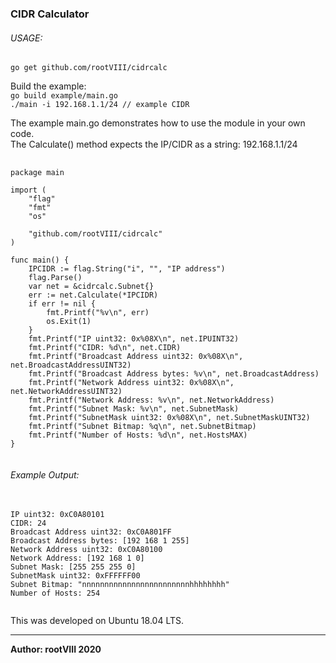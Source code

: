 ### CIDR Calculator

###### USAGE:

<code>go get github.com/rootVIII/cidrcalc</code>

Build the example:<br>
<code>go build example/main.go</code><br>
<code>./main -i 192.168.1.1/24  // example CIDR</code>


The example main.go demonstrates how to use the module in your own code.<br>
The Calculate() method expects the IP/CIDR as a string: 192.168.1.1/24
<pre>
  <code>
package main

import (
    "flag"
    "fmt"
    "os"

    "github.com/rootVIII/cidrcalc"
)

func main() {
    IPCIDR := flag.String("i", "", "IP address")
    flag.Parse()
    var net = &cidrcalc.Subnet{}
    err := net.Calculate(*IPCIDR)
    if err != nil {
        fmt.Printf("&#37;v\n", err)
        os.Exit(1)
    }
    fmt.Printf("IP uint32: 0x%08X\n", net.IPUINT32)
    fmt.Printf("CIDR: %d\n", net.CIDR)
    fmt.Printf("Broadcast Address uint32: 0x%08X\n", net.BroadcastAddressUINT32)
    fmt.Printf("Broadcast Address bytes: %v\n", net.BroadcastAddress)
    fmt.Printf("Network Address uint32: 0x%08X\n", net.NetworkAddressUINT32)
    fmt.Printf("Network Address: %v\n", net.NetworkAddress)
    fmt.Printf("Subnet Mask: %v\n", net.SubnetMask)
    fmt.Printf("SubnetMask uint32: 0x%08X\n", net.SubnetMaskUINT32)
    fmt.Printf("Subnet Bitmap: %q\n", net.SubnetBitmap)
    fmt.Printf("Number of Hosts: %d\n", net.HostsMAX)
}
  </code>
</pre>


###### Example Output:
<pre>
  <code>
IP uint32: 0xC0A80101
CIDR: 24
Broadcast Address uint32: 0xC0A801FF
Broadcast Address bytes: [192 168 1 255]
Network Address uint32: 0xC0A80100
Network Address: [192 168 1 0]
Subnet Mask: [255 255 255 0]
SubnetMask uint32: 0xFFFFFF00
Subnet Bitmap: "nnnnnnnnnnnnnnnnnnnnnnnnhhhhhhhh"
Number of Hosts: 254
  </code>
</pre>



This was developed on Ubuntu 18.04 LTS.
<hr>
<b>Author: rootVIII  2020</b>
<br><br>

